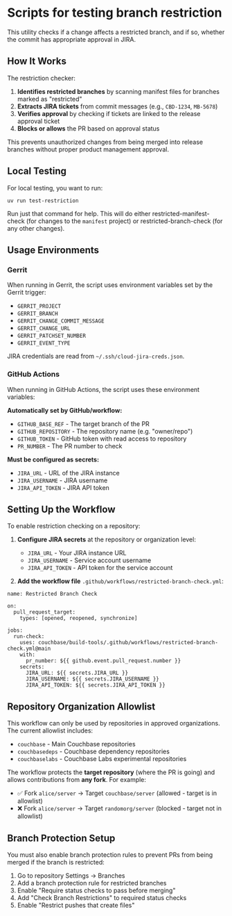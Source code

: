 # Scripts for testing branch restriction

This utility checks if a change affects a restricted branch, and if so, whether the commit has appropriate approval in JIRA.

## How It Works

The restriction checker:
1. **Identifies restricted branches** by scanning manifest files for branches marked as "restricted"
2. **Extracts JIRA tickets** from commit messages (e.g., `CBD-1234`, `MB-5678`)
3. **Verifies approval** by checking if tickets are linked to the release approval ticket
4. **Blocks or allows** the PR based on approval status

This prevents unauthorized changes from being merged into release branches without proper product management approval.

## Local Testing

For local testing, you want to run:

    uv run test-restriction


Run just that command for help. This will do either
restricted-manifest-check (for changes to the `manifest` project) or
restricted-branch-check (for any other changes).

## Usage Environments

### Gerrit

When running in Gerrit, the script uses environment variables set by the Gerrit trigger:
- `GERRIT_PROJECT`
- `GERRIT_BRANCH`
- `GERRIT_CHANGE_COMMIT_MESSAGE`
- `GERRIT_CHANGE_URL`
- `GERRIT_PATCHSET_NUMBER`
- `GERRIT_EVENT_TYPE`

JIRA credentials are read from `~/.ssh/cloud-jira-creds.json`.

### GitHub Actions

When running in GitHub Actions, the script uses these environment variables:

**Automatically set by GitHub/workflow:**
- `GITHUB_BASE_REF` - The target branch of the PR
- `GITHUB_REPOSITORY` - The repository name (e.g. "owner/repo")
- `GITHUB_TOKEN` - GitHub token with read access to repository
- `PR_NUMBER` - The PR number to check

**Must be configured as secrets:**
- `JIRA_URL` - URL of the JIRA instance
- `JIRA_USERNAME` - JIRA username
- `JIRA_API_TOKEN` - JIRA API token

## Setting Up the Workflow

To enable restriction checking on a repository:

1. **Configure JIRA secrets** at the repository or organization level:
   - `JIRA_URL` - Your JIRA instance URL
   - `JIRA_USERNAME` - Service account username
   - `JIRA_API_TOKEN` - API token for the service account

2. **Add the workflow file** `.github/workflows/restricted-branch-check.yml`:

```
name: Restricted Branch Check

on:
  pull_request_target:
    types: [opened, reopened, synchronize]

jobs:
  run-check:
    uses: couchbase/build-tools/.github/workflows/restricted-branch-check.yml@main
    with:
      pr_number: ${{ github.event.pull_request.number }}
    secrets:
      JIRA_URL: ${{ secrets.JIRA_URL }}
      JIRA_USERNAME: ${{ secrets.JIRA_USERNAME }}
      JIRA_API_TOKEN: ${{ secrets.JIRA_API_TOKEN }}
```

## Repository Organization Allowlist

This workflow can only be used by repositories in approved organizations. The current allowlist includes:
- `couchbase` - Main Couchbase repositories
- `couchbasedeps` - Couchbase dependency repositories
- `couchbaselabs` - Couchbase Labs experimental repositories

The workflow protects the **target repository** (where the PR is going) and allows contributions from **any fork**. For example:
- ✅ Fork `alice/server` → Target `couchbase/server` (allowed - target is in allowlist)
- ❌ Fork `alice/server` → Target `randomorg/server` (blocked - target not in allowlist)

## Branch Protection Setup

You must also enable branch protection rules to prevent PRs from being merged if the branch is restricted:

1. Go to repository Settings → Branches
2. Add a branch protection rule for restricted branches
3. Enable "Require status checks to pass before merging"
4. Add "Check Branch Restrictions" to required status checks
5. Enable "Restrict pushes that create files"
